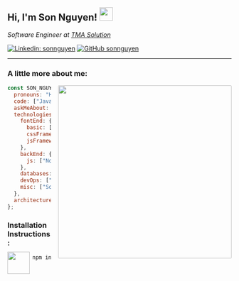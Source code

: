 <div style="position: relative;">
  <div>
    <h2> Hi, I'm Son Nguyen! 
      <img src="https://media.giphy.com/media/mGcNjsfWAjY5AEZNw6/giphy.gif" width="30">
    </h2>
    <p>
      <em>
        Software Engineer at <a href="https://www.tmasolutions.com/">TMA Solution</a>
      </em>
    </p>
  </div>
</div>

[![Linkedin: sonnguyen](https://img.shields.io/badge/-sonnguyen-blue?style=flat-square&logo=Linkedin&logoColor=white&link=https://www.linkedin.com/in/sonnguyen/)](https://www.linkedin.com/in/nguy%E1%BB%85n-s%C6%A1n-2388b719a/)
[![GitHub sonnguyen](https://img.shields.io/github/followers/thaiane?label=follow&style=social)](https://github.com/nbhson)

---

### A little more about me:

<img align='right' src="https://media.giphy.com/media/l3q2WMhNcyFOWP280/giphy.gif" style="width: 390px; margin-left: 16px; border-radius: 2px; margin-top: 1px;">

```javascript
const SON_NGUYEN = {
  pronouns: "He" | "Him",
  code: ["Javascript", "ES6", "Typescript"],
  askMeAbout: ["web dev", "tech", "app dev"],
  technologies: {
    fontEnd: {
      basic: ["HTML", "CSS", "SCSS"],
      cssFramework: ["Bootstrap", "Material"],
      jsFramework: ["Angular", "React", "Vue"],
    },
    backEnd: {
      js: ["Node", "Express"],
    },
    databases: ["Mongo", "MySql"],
    devOps: ["Docker🐳"],
    misc: ["Socket.IO"],
  },
  architecture: ["Single page applications", "MVVM"],
};
```

### Installation Instructions:

<img align='left' style="margin-top: -6px; margin-right: 6px; width: 50px;" src="https://media.giphy.com/media/M9gbBd9nbDrOTu1Mqx/giphy.gif">

```bash
npm install sonnguyen
```
